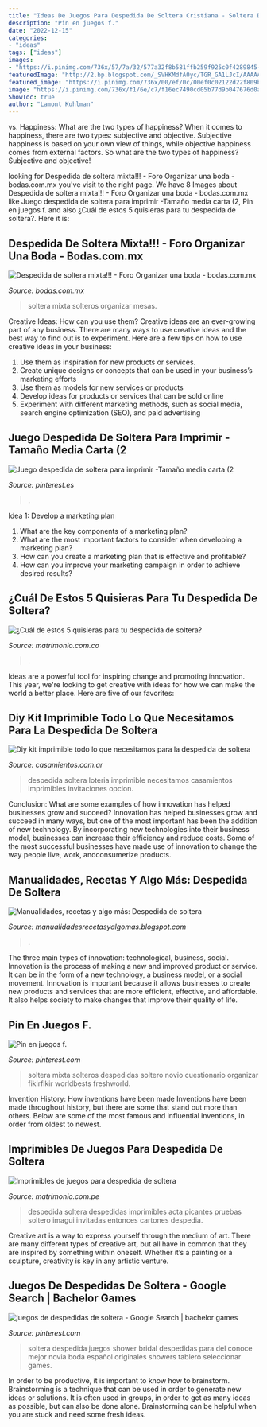 ```yaml
---
title: "Ideas De Juegos Para Despedida De Soltera Cristiana - Soltera Despedida Juegos Shower Bridal Despedidas Para Del Conoce Mejor Novia Boda Español Originales Showers Tablero Seleccionar Games"
description: "Pin en juegos f."
date: "2022-12-15"
categories:
- "ideas"
tags: ["ideas"]
images:
- "https://i.pinimg.com/736x/57/7a/32/577a32f8b581ffb259f925c0f4289845--bachelorette-party-bridal-shower.jpg?b=t"
featuredImage: "http://2.bp.blogspot.com/_SVHKMdfA0yc/TGR_GA1LJcI/AAAAAAAAKX4/2rloAEwkYzY/s1600/IMG_9562.JPG"
featured_image: "https://i.pinimg.com/736x/00/ef/0c/00ef0c02122d22f809b22b531b9bcfdf.jpg"
image: "https://i.pinimg.com/736x/f1/6e/c7/f16ec7490cd05b77d9b047676d0ac8af.jpg"
ShowToc: true
author: "Lamont Kuhlman"
---
```



vs. Happiness: What are the two types of happiness?
When it comes to happiness, there are two types: subjective and objective. Subjective happiness is based on your own view of things, while objective happiness comes from external factors. So what are the two types of happiness? Subjective and objective!

	

		
looking for Despedida de soltera mixta!!! - Foro Organizar una boda - bodas.com.mx you've visit to the right page. We have 8 Images about Despedida de soltera mixta!!! - Foro Organizar una boda - bodas.com.mx like Juego despedida de soltera para imprimir -Tamaño media carta (2, Pin en juegos f. and also ¿Cuál de estos 5 quisieras para tu despedida de soltera?. Here it is:
		
    
## Despedida De Soltera Mixta!!! - Foro Organizar Una Boda - Bodas.com.mx

<img loading=lazy src="http://2.bp.blogspot.com/_SVHKMdfA0yc/TGR_GA1LJcI/AAAAAAAAKX4/2rloAEwkYzY/s1600/IMG_9562.JPG" onerror="this.onerror=null;this.src='https://tse2.mm.bing.net/th?id=OIP.WFrhDplZkR-w2jxDYLWWaQHaJ4&amp;pid=15.1';" alt="Despedida de soltera mixta!!! - Foro Organizar una boda - bodas.com.mx">

_Source: bodas.com.mx_

>soltera mixta solteros organizar mesas. 

	

Creative Ideas: How can you use them?
Creative ideas are an ever-growing part of any business. There are many ways to use creative ideas and the best way to find out is to experiment. Here are a few tips on how to use creative ideas in your business:
1. Use them as inspiration for new products or services.
2. Create unique designs or concepts that can be used in your business’s marketing efforts  
3. Use them as models for new services or products 
4. Develop ideas for products or services that can be sold online 
5. Experiment with different marketing methods, such as social media, search engine optimization (SEO), and paid advertising 

    
## Juego Despedida De Soltera Para Imprimir -Tamaño Media Carta (2

<img loading=lazy src="https://i.pinimg.com/736x/f1/6e/c7/f16ec7490cd05b77d9b047676d0ac8af.jpg" onerror="this.onerror=null;this.src='https://tse3.mm.bing.net/th?id=OIP.a-uspgSB5qTRYBaeutuztQHaLO&amp;pid=15.1';" alt="Juego despedida de soltera para imprimir -Tamaño media carta (2">

_Source: pinterest.es_

>. 

	

Idea 1: Develop a marketing plan
1. What are the key components of a marketing plan? 
2. What are the most important factors to consider when developing a marketing plan? 
3. How can you create a marketing plan that is effective and profitable? 
4. How can you improve your marketing campaign in order to achieve desired results?

    
## ¿Cuál De Estos 5 Quisieras Para Tu Despedida De Soltera?

<img loading=lazy src="https://cdn0.matrimonio.com.co/usr/2/1/0/2/cfb_229087.jpg" onerror="this.onerror=null;this.src='https://tse1.mm.bing.net/th?id=OIP.UA_avHeT26TEY63rlp-TggHaFv&amp;pid=15.1';" alt="¿Cuál de estos 5 quisieras para tu despedida de soltera?">

_Source: matrimonio.com.co_

>. 

	

Ideas are a powerful tool for inspiring change and promoting innovation. This year, we're looking to get creative with ideas for how we can make the world a better place. Here are five of our favorites: 

    
## Diy Kit Imprimible Todo Lo Que Necesitamos Para La Despedida De Soltera

<img loading=lazy src="https://cdn0.casamientos.com.ar/usr/1/2/6/1/cfb_132533.jpg" onerror="this.onerror=null;this.src='https://tse2.mm.bing.net/th?id=OIP.HC8ZpTQJ4dEQGo6qfjRAjwHaFs&amp;pid=15.1';" alt="Diy kit imprimible todo lo que necesitamos para la despedida de soltera">

_Source: casamientos.com.ar_

>despedida soltera loteria imprimible necesitamos casamientos imprimibles invitaciones opcion. 

	

Conclusion: What are some examples of how innovation has helped businesses grow and succeed?
Innovation has helped businesses grow and succeed in many ways, but one of the most important has been the addition of new technology. By incorporating new technologies into their business model, businesses can increase their efficiency and reduce costs. Some of the most successful businesses have made use of innovation to change the way people live, work, andconsumerize products.

    
## Manualidades, Recetas Y Algo Más: Despedida De Soltera

<img loading=lazy src="http://4.bp.blogspot.com/-yn_kY4JXEBo/T2TLjxt5U3I/AAAAAAAAAQ0/wczyejTXrU0/s1600/17032012350.jpg" onerror="this.onerror=null;this.src='https://tse4.mm.bing.net/th?id=OIP._Ka6KHCx8AZdNMpnOfKfOgHaJ4&amp;pid=15.1';" alt="Manualidades, recetas y algo más: Despedida de soltera">

_Source: manualidadesrecetasyalgomas.blogspot.com_

>. 

	

The three main types of innovation: technological, business, social.
Innovation is the process of making a new and improved product or service. It can be in the form of a new technology, a business model, or a social movement. Innovation is important because it allows businesses to create new products and services that are more efficient, effective, and affordable. It also helps society to make changes that improve their quality of life.

    
## Pin En Juegos F.

<img loading=lazy src="https://i.pinimg.com/736x/00/ef/0c/00ef0c02122d22f809b22b531b9bcfdf.jpg" onerror="this.onerror=null;this.src='https://tse4.mm.bing.net/th?id=OIP.qJIEOQAsHrwq-hUJRfPmFgHaNL&amp;pid=15.1';" alt="Pin en juegos f.">

_Source: pinterest.com_

>soltera mixta solteros despedidas soltero novio cuestionario organizar fikirfikir worldbests freshworld. 

	

Invention History: How inventions have been made
Inventions have been made throughout history, but there are some that stand out more than others. Below are some of the most famous and influential inventions, in order from oldest to newest.

    
## Imprimibles De Juegos Para Despedida De Soltera

<img loading=lazy src="https://cdn0.matrimonio.com.pe/usr/5/6/0/5/cfb_113830.jpg" onerror="this.onerror=null;this.src='https://tse3.mm.bing.net/th?id=OIP.-0Cn_QYjBdk2YWCGz4WMxAHaHs&amp;pid=15.1';" alt="Imprimibles de juegos para despedida de soltera">

_Source: matrimonio.com.pe_

>despedida soltera despedidas imprimibles acta picantes pruebas soltero imagui invitadas entonces cartones despedia. 

	

Creative art is a way to express yourself through the medium of art. There are many different types of creative art, but all have in common that they are inspired by something within oneself. Whether it’s a painting or a sculpture, creativity is key in any artistic venture.

    
## Juegos De Despedidas De Soltera - Google Search | Bachelor Games

<img loading=lazy src="https://i.pinimg.com/736x/57/7a/32/577a32f8b581ffb259f925c0f4289845--bachelorette-party-bridal-shower.jpg?b=t" onerror="this.onerror=null;this.src='https://tse4.mm.bing.net/th?id=OIP.3PfHoYs6ot0zd1CS5BhQ-AHaKs&amp;pid=15.1';" alt="juegos de despedidas de soltera - Google Search | bachelor games">

_Source: pinterest.com_

>soltera despedida juegos shower bridal despedidas para del conoce mejor novia boda español originales showers tablero seleccionar games. 

	

In order to be productive, it is important to know how to brainstorm. Brainstorming is a technique that can be used in order to generate new ideas or solutions. It is often used in groups, in order to get as many ideas as possible, but can also be done alone. Brainstorming can be helpful when you are stuck and need some fresh ideas.

